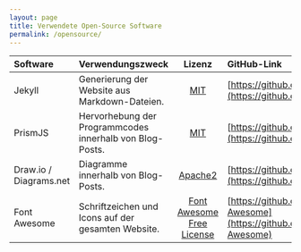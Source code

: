 ```yaml
---
layout: page
title: Verwendete Open-Source Software
permalink: /opensource/
---
```


|Software|Verwendungszweck|Lizenz|GitHub-Link|
|:--|:--|:-:|:--|
|Jekyll|Generierung der Website aus Markdown-Dateien.|[MIT](https://github.com/jekyll/jekyll/blob/master/LICENSE)|[https://github.com/jekyll/jekyll](https://github.com/jekyll/jekyll)|
|PrismJS|Hervorhebung der Programmcodes innerhalb von Blog-Posts.|[MIT](https://github.com/PrismJS/prism/blob/master/LICENSE)|[https://github.com/PrismJS/prism](https://github.com/PrismJS/prism)|
|Draw.io / Diagrams.net|Diagramme innerhalb von Blog-Posts.|[Apache2](https://github.com/jgraph/drawio/blob/dev/LICENSE)|[https://github.com/jgraph/drawio](https://github.com/jgraph/drawio)|
|Font Awesome|Schriftzeichen und Icons auf der gesamten Website.|[Font Awesome Free License](https://github.com/FortAwesome/Font-Awesome/blob/6.x/LICENSE.txt)|[https://github.com/FortAwesome/Font-Awesome](https://github.com/FortAwesome/Font-Awesome)|